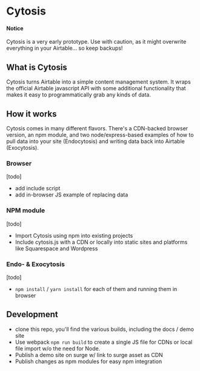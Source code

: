 


# Cytosis


#### Notice
Cytosis is a very early prototype. Use with caution, as it might overwrite everything in your Airtable... so keep backups!



## What is Cytosis

Cytosis turns Airtable into a simple content management system. It wraps the official Airtable javascript API with some additional functionality that makes it easy to programmatically grab any kinds of data.



## How it works

Cytosis comes in many different flavors. There's a CDN-backed browser version, an npm module, and two node/express-based examples of how to pull data into your site (Endocytosis) and writing data back into Airtable (Exocytosis).


### Browser

[todo] 
- add include script
- add in-browser JS example of replacing data


### NPM module

[todo]
- Import Cytosis using npm into existing projects 
- Include cytosis.js with a CDN or locally into static sites and platforms like Squarespace and Wordpress


### Endo- & Exocytosis

[todo]
- `npm install` / `yarn install` for each of them and running them in browser


## Development

- clone this repo, you'll find the various builds, including the docs / demo site
- Use webpack `npm run build` to create a single JS file for CDNs or local file import w/o the need for Node. 
- Publish a demo site on surge w/ link to surge asset as CDN
- Publish changes as npm modules for easy npm integration








